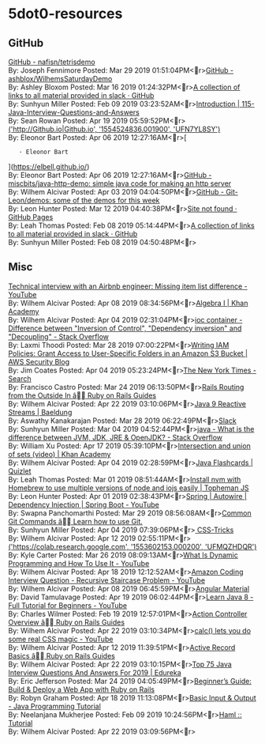 # 5dot0-resources 



## GitHub

[GitHub - nafisn/tetrisdemo](https://github.com/nafisn/tetrisdemo)<br/>By: Joseph Fennimore Posted: Mar 29 2019 01:51:04PM<r>[GitHub - ashblox/WilhemsSaturdayDemo](https://github.com/ashblox/WilhemsSaturdayDemo)<br/>By: Ashley Bloxom Posted: Mar 16 2019 01:24:32PM<r>[A collection of links to all material provided in slack · GitHub](https://gist.github.com/ElBell/06540ff69a899b8e1ceb07b3f5d073c9)<br/>By: Sunhyun Miller Posted: Feb 09 2019 03:23:52AM<r>[Introduction | 115-Java-Interview-Questions-and-Answers](https://snowdream.github.io/115-Java-Interview-Questions-and-Answers/115-Java-Interview-Questions-and-Answers/en/index.html)<br/>By: Sean Rowan Posted: Apr 19 2019 05:59:52PM<r>[('http://Github.io|Github.io', '1554524836.001900', 'UFN7YL8SY')](http://Github.io|Github.io)<br/>By: Eleonor Bart Posted: Apr 06 2019 12:27:16AM<r>[
    
       · Eleonor Bart
    
  ](https://elbell.github.io/)<br/>By: Eleonor Bart Posted: Apr 06 2019 12:27:16AM<r>[GitHub - miscbits/java-http-demo: simple java code for making an http server](https://github.com/miscbits/java-http-demo)<br/>By: Wilhem Alcivar Posted: Apr 03 2019 04:04:50PM<r>[GitHub - Git-Leon/demos: some of the demos for this week](https://github.com/Git-Leon/demos)<br/>By: Leon Hunter Posted: Mar 12 2019 04:40:38PM<r>[Site not found · GitHub Pages](https://zipcoder.github.io/TC-US-RevealSlides/fundamental-programming-structures3-arrays.html#/)<br/>By: Leah Thomas Posted: Feb 08 2019 05:14:44PM<r>[A collection of links to all material provided in slack · GitHub](https://gist.github.com/ElBell/06540ff69a899b8e1ceb07b3f5d073c9)<br/>By: Sunhyun Miller Posted: Feb 08 2019 04:50:48PM<r>

## Misc 

[Technical interview with an Airbnb engineer: Missing item list difference - YouTube](https://www.youtube.com/watch?v=cdCeU8DJvPM)<br/>By: Wilhem Alcivar Posted: Apr 08 2019 08:34:56PM<r>[Algebra I |
Khan Academy](https://www.khanacademy.org/math/algebra)<br/>By: Wilhem Alcivar Posted: Apr 04 2019 02:31:04PM<r>[ioc container - Difference between "Inversion of Control", "Dependency inversion" and "Decoupling" - Stack Overflow](https://stackoverflow.com/questions/3912504/difference-between-inversion-of-control-dependency-inversion-and-decouplin)<br/>By: Laxmi Thoodi Posted: Mar 28 2019 07:00:22PM<r>[Writing IAM Policies: Grant Access to User-Specific Folders in an Amazon S3 Bucket | AWS Security Blog](https://aws.amazon.com/blogs/security/writing-iam-policies-grant-access-to-user-specific-folders-in-an-amazon-s3-bucket/)<br/>By: Jim Coates Posted: Apr 04 2019 05:23:24PM<r>[The New York Times - Search](https://www.nytimes.com/search?query=owning+a+car)<br/>By: Francisco Castro Posted: Mar 24 2019 06:13:50PM<r>[Rails Routing from the Outside In â Ruby on Rails Guides](https://guides.rubyonrails.org/routing.html)<br/>By: Wilhem Alcivar Posted: Apr 22 2019 03:10:06PM<r>[Java 9 Reactive Streams | Baeldung](https://www.baeldung.com/java-9-reactive-streams)<br/>By: Aswathy Kanakarajan Posted: Mar 28 2019 06:22:49PM<r>[Slack](https://zcw.slack.com/archives/CFXBUNNS2/p1549557775040800)<br/>By: Sunhyun Miller Posted: Mar 04 2019 04:52:44PM<r>[java - What is the difference between JVM, JDK, JRE & OpenJDK? - Stack Overflow](https://stackoverflow.com/questions/11547458/what-is-the-difference-between-jvm-jdk-jre-openjdk)<br/>By: William Xu Posted: Apr 17 2019 05:39:10PM<r>[Intersection and union of sets (video) |
Khan Academy](https://www.khanacademy.org/math/statistics-probability/probability-library/basic-set-ops/v/intersection-and-union-of-sets)<br/>By: Wilhem Alcivar Posted: Apr 04 2019 02:28:59PM<r>[Java Flashcards | Quizlet](https://quizlet.com/214863142/java-flash-cards/)<br/>By: Leah Thomas Posted: Mar 01 2019 08:51:44AM<r>[Install nvm with Homebrew to use multiple versions of node and iojs easily | Topheman JS](http://dev.topheman.com/install-nvm-with-homebrew-to-use-multiple-versions-of-node-and-iojs-easily/)<br/>By: Leon Hunter Posted: Apr 01 2019 02:38:43PM<r>[Spring | Autowire | Dependency Injection | Spring Boot - YouTube](https://www.youtube.com/watch?v=K43qyHJXmWI)<br/>By: Swapna Panchomarthi Posted: Mar 29 2019 08:56:08AM<r>[Common Git Commands â Learn how to use Git.](http://guides.beanstalkapp.com/version-control/common-git-commands.html)<br/>By: Sunhyun Miller Posted: Apr 04 2019 07:39:06PM<r>[
    CSS-Tricks  ](https://css-tricks.com)<br/>By: Wilhem Alcivar Posted: Apr 12 2019 02:55:11PM<r>[('https://colab.research.google.com', '1553602153.000200', 'UFMQZHDQR')](https://colab.research.google.com)<br/>By: Kyle Carter Posted: Mar 26 2019 08:09:13AM<r>[What Is Dynamic Programming and How To Use It - YouTube](https://youtu.be/vYquumk4nWw)<br/>By: Wilhem Alcivar Posted: Apr 18 2019 12:12:52AM<r>[Amazon Coding Interview Question - Recursive Staircase Problem - YouTube](https://youtu.be/5o-kdjv7FD0)<br/>By: Wilhem Alcivar Posted: Apr 08 2019 06:45:59PM<r>[Angular Material](https://material.angular.io/components/sidenav/overview)<br/>By: David Tamulavage Posted: Apr 19 2019 06:02:44PM<r>[Learn Java 8 - Full Tutorial for Beginners - YouTube](https://www.youtube.com/watch?v=grEKMHGYyns&amp;t=6974s)<br/>By: Charles Wilmer Posted: Feb 19 2019 12:57:01PM<r>[Action Controller Overview â Ruby on Rails Guides](https://guides.rubyonrails.org/action_controller_overview.html)<br/>By: Wilhem Alcivar Posted: Apr 22 2019 03:10:34PM<r>[calc() lets you do some real CSS magic - YouTube](https://youtu.be/PKVKwluRTfo)<br/>By: Wilhem Alcivar Posted: Apr 12 2019 11:39:51PM<r>[Active Record Basics â Ruby on Rails Guides](https://guides.rubyonrails.org/active_record_basics.html)<br/>By: Wilhem Alcivar Posted: Apr 22 2019 03:10:15PM<r>[Top 75 Java Interview Questions And Answers For 2019 | Edureka](https://www.edureka.co/blog/interview-questions/java-interview-questions/)<br/>By: Eric Jefferson Posted: Mar 24 2019 04:05:49PM<r>[Beginner’s Guide: Build & Deploy a Web App with Ruby on Rails](https://medium.com/@adamzdanielle/beginners-guide-build-deploy-a-web-app-with-ruby-on-rails-6c475c3f6150)<br/>By: Robyn Graham Posted: Apr 18 2019 11:13:08PM<r>[Basic Input & Output - Java Programming Tutorial](http://www3.ntu.edu.sg/home/ehchua/programming/java/j5b_io.html)<br/>By: Neelanjana Mukherjee Posted: Feb 09 2019 10:24:56PM<r>[Haml :: Tutorial](http://haml.info/tutorial.html)<br/>By: Wilhem Alcivar Posted: Apr 22 2019 03:09:56PM<r>